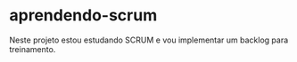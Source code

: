 # aprendendo-scrum
Neste projeto estou estudando SCRUM e vou implementar um backlog para treinamento.
